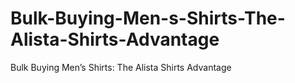 # Bulk-Buying-Men-s-Shirts-The-Alista-Shirts-Advantage
Bulk Buying Men’s Shirts: The Alista Shirts Advantage
